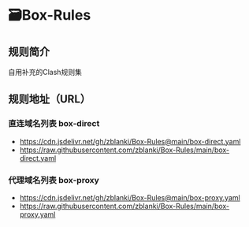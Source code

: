 # 🗃️Box-Rules
## 规则简介
自用补充的Clash规则集
## 规则地址（URL）
### 直连域名列表 box-direct
- https://cdn.jsdelivr.net/gh/zblanki/Box-Rules@main/box-direct.yaml
- https://raw.githubusercontent.com/zblanki/Box-Rules/main/box-direct.yaml
### 代理域名列表 box-proxy
- https://cdn.jsdelivr.net/gh/zblanki/Box-Rules@main/box-proxy.yaml
- https://raw.githubusercontent.com/zblanki/Box-Rules/main/box-proxy.yaml